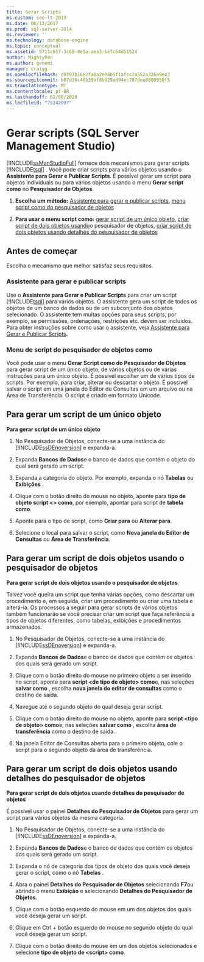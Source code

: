 ```yaml
---
title: Gerar Scripts
ms.custom: seo-lt-2019
ms.date: 06/13/2017
ms.prod: sql-server-2014
ms.reviewer: ''
ms.technology: database-engine
ms.topic: conceptual
ms.assetid: 9711c617-3c68-4e5a-aea3-befc64d51524
author: MightyPen
ms.author: genemi
manager: craigg
ms.openlocfilehash: d9f97b1682fa8a2e04b5f1afcc2a552a326a9e43
ms.sourcegitcommit: b87d36c46b39af8b929ad94ec707dee8800950f5
ms.translationtype: MT
ms.contentlocale: pt-BR
ms.lasthandoff: 02/08/2020
ms.locfileid: "75242097"
---
```

# <a name="generate-scripts-sql-server-management-studio"></a>Gerar scripts (SQL Server Management Studio)
  [!INCLUDE[ssManStudioFull](../../includes/ssmanstudiofull-md.md)] fornece dois mecanismos para gerar scripts [!INCLUDE[tsql](../../includes/tsql-md.md)] . Você pode criar scripts para vários objetos usando o **Assistente para Gerar e Publicar Scripts**. É possível gerar um script para objetos individuais ou para vários objetos usando o menu **Gerar script como** no **Pesquisador de Objetos**.  
  
1.  **Escolha um método:**  [Assistente para gerar e publicar scripts](#GenPubScriptWiz), [menu script como do pesquisador de objetos](#OEScriptAsMenu)  
  
2.  **Para usar o menu script como:**  [gerar script de um único objeto](#ScriptSingleObject), [criar script de dois objetos usando](#ScriptTwoObjectsOE)o pesquisador de objetos, [criar script de dois objetos usando detalhes do pesquisador de objetos](#ScriptTwoObjectsOED)  
  
## <a name="before-you-begin"></a>Antes de começar  
 Escolha o mecanismo que melhor satisfaz seus requisitos.  
  
###  <a name="GenPubScriptWiz"></a>Assistente para gerar e publicar scripts  
 Use o **Assistente para Gerar e Publicar Scripts** para criar um script [!INCLUDE[tsql](../../includes/tsql-md.md)] para vários objetos. O assistente gera um script de todos os objetos de um banco de dados ou de um subconjunto dos objetos selecionado. O assistente tem muitas opções para seus scripts, por exemplo, se permissões, ordenações, restrições etc. devem ser incluídos. Para obter instruções sobre como usar o assistente, veja [Assistente para Gerar e Publicar Scripts](generate-and-publish-scripts-wizard.md).  
  
###  <a name="OEScriptAsMenu"></a>Menu de script do pesquisador de objetos como  
 Você pode usar o menu **Gerar Script como do Pesquisador de Objetos** para gerar script de um único objeto, de vários objetos ou de várias instruções para um único objeto. É possível escolher um de vários tipos de scripts. Por exemplo, para criar, alterar ou descartar o objeto. É possível salvar o script em uma janela do Editor de Consultas em um arquivo ou na Área de Transferência. O script é criado em formato Unicode.  
  
##  <a name="ScriptSingleObject"></a>Para gerar um script de um único objeto  
 **Para gerar script de um único objeto**  
  
1.  No Pesquisador de Objetos, conecte-se a uma instância do [!INCLUDE[ssDEnoversion](../../includes/ssdenoversion-md.md)] e expanda-a.  
  
2.  Expanda **Bancos de Dados**e o banco de dados que contém o objeto do qual será gerado um script.  
  
3.  Expanda a categoria do objeto. Por exemplo, expanda o nó **Tabelas** ou **Exibições** .  
  
4.  Clique com o botão direito do mouse no objeto, aponte para **tipo de objeto script \<> como**, por exemplo, apontar para script de **tabela como**.  
  
5.  Aponte para o tipo de script, como **Criar para** ou **Alterar para**.  
  
6.  Selecione o local para salvar o script, como **Nova janela do Editor de Consultas** ou **Área de Transferência**.  
  
##  <a name="ScriptTwoObjectsOE"></a>Para gerar um script de dois objetos usando o pesquisador de objetos  
 **Para gerar script de dois objetos usando o pesquisador de objetos**  
  
 Talvez você queira um script que tenha várias opções, como descartar um procedimento e, em seguida, criar um procedimento ou criar uma tabela e alterá-la. Os processos a seguir para gerar scripts de vários objetos também funcionarão se você precisar criar um script que faça referência a tipos de objetos diferentes, como tabelas, exibições e procedimentos armazenados.  
  
1.  No Pesquisador de Objetos, conecte-se a uma instância do [!INCLUDE[ssDEnoversion](../../includes/ssdenoversion-md.md)] e expanda-a.  
  
2.  Expanda **Bancos de Dados**e o banco de dados que contém os objetos dos quais será gerado um script.  
  
3.  Clique com o botão direito do mouse no primeiro objeto a ser inserido no script, aponte para **script \<de tipo de objeto> como**e, nas seleções **salvar como** , escolha **nova janela do editor de consultas** como o destino de saída.  
  
4.  Navegue até o segundo objeto do qual deseja gerar script.  
  
5.  Clique com o botão direito do mouse no objeto, aponte para **script \<tipo de objeto> como**e, nas seleções **salvar como** , escolha **área de transferência** como o destino de saída.  
  
6.  Na janela Editor de Consultas aberta para o primeiro objeto, cole o script para o segundo objeto da área de transferência.  
  
##  <a name="ScriptTwoObjectsOED"></a>Para gerar um script de dois objetos usando detalhes do pesquisador de objetos  
 **Para gerar script de dois objetos usando detalhes do pesquisador de objetos**  
  
 É possível usar o painel **Detalhes do Pesquisador de Objetos** para gerar um script para vários objetos da mesma categoria.  
  
1.  No Pesquisador de Objetos, conecte-se a uma instância do [!INCLUDE[ssDEnoversion](../../includes/ssdenoversion-md.md)] e expanda-a.  
  
2.  Expanda **Bancos de Dados**e o banco de dados que contém os objetos dos quais será gerado um script.  
  
3.  Expanda o nó de categoria dos tipos de objeto dos quais você deseja gerar o script, como o nó **Tabelas** .  
  
4.  Abra o painel **Detalhes do Pesquisador de Objetos** selecionando **F7**ou abrindo o menu **Exibição** e selecionando **Detalhes do Pesquisador de Objetos**.  
  
5.  Clique com o botão esquerdo do mouse em um dos objetos dos quais você deseja gerar um script.  
  
6.  Clique em Ctrl + botão esquerdo do mouse no segundo objeto do qual você deseja gerar um script.  
  
7.  Clique com o botão direito do mouse em um dos objetos selecionados e selecione **tipo de objeto de \<script> como**.  
  
  
